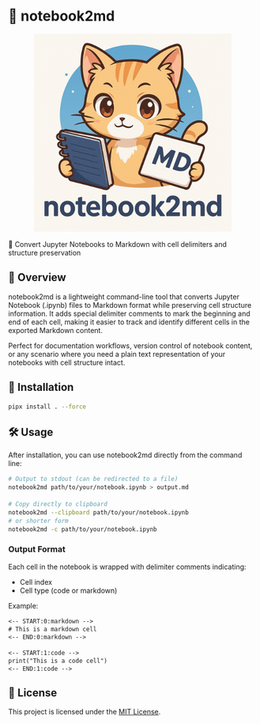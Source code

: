 # 📓 notebook2md

<p align="center">
  <img src="logo.jpg" alt="Logo" width="400"/>
</p>


🔄 Convert Jupyter Notebooks to Markdown with cell delimiters and structure preservation

## 📖 Overview

notebook2md is a lightweight command-line tool that converts Jupyter Notebook (.ipynb) files to Markdown format while preserving cell structure information. It adds special delimiter comments to mark the beginning and end of each cell, making it easier to track and identify different cells in the exported Markdown content.

Perfect for documentation workflows, version control of notebook content, or any scenario where you need a plain text representation of your notebooks with cell structure intact.

## 🚀 Installation

```bash
pipx install . --force
```

## 🛠️ Usage

After installation, you can use notebook2md directly from the command line:

```bash
# Output to stdout (can be redirected to a file)
notebook2md path/to/your/notebook.ipynb > output.md

# Copy directly to clipboard
notebook2md --clipboard path/to/your/notebook.ipynb
# or shorter form
notebook2md -c path/to/your/notebook.ipynb
```

### Output Format

Each cell in the notebook is wrapped with delimiter comments indicating:
- Cell index
- Cell type (code or markdown)

Example:
```
<-- START:0:markdown -->
# This is a markdown cell
<-- END:0:markdown -->

<-- START:1:code -->
print("This is a code cell")
<-- END:1:code -->
```

## 📄 License

This project is licensed under the [MIT License](LICENSE).